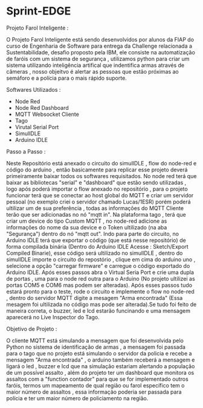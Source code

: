 # Sprint-EDGE

Projeto Farol Inteligente : 

O Projeto Farol Inteligente está sendo desenvolvidos por alunos da FIAP do curso de Engenharia de Software para entrega da Challenge relacionada a Sustentabilidade, desafio proposto pela IBM, ele consiste na automatização de faróis com um sistema de segurança , utilizamos python para criar um sistema utilizando inteligência artifical que indentifica armas através de câmeras , nosso objeitvo é alertar as pessoas que estão próximas ao semáforo e a polícia para o mais rápido suporte.

Softwares Utilizados : 
- Node Red
- Node Red Dashboard
- MQTT Websocket Cliente
- Tago
- Virutal Serial Port
- SimulIDLE
- Arduino IDLE

Passo a Passo :

Neste Repositório está anexado o circuito do simulIDLE , flow do node-red e código do arduino , então basicamente para replicar esse projeto deverá primeiramente baixar todos os softwares requisitados. No node red terá que baixar as bibliotecas "serial" e "dashboard" que estão sendo utilizadas , logo após poderá importar o flow anexado no repositório , para o projeto funcionar terá que se conectar ao host global do MQTT e criar um servidor pessoal (no exemplo criei o servidor chamado Lucas/1ESR) porém poderá ultilizar um de sua preferência , todas as informações do MQTT Cliente terão que ser adicionadas no nó "mqtt in". Na plataforma tago , terá que criar um device do tipo Custom MQTT , no node-red adicione as informações do nome da sua device e o Token ultilizado (na aba "Segurança") dentro do nó "mqtt out". Indo para parte do circuito, no Arduino IDLE terá que exportar o código (que está nesse repositório) de forma compilada binária (Dentro do Arduino IDLE Acesse : Sketch/Export Compiled Binarie), esse código será ultilizado no simulIDLE , dentro do simulIDLE importe o circuito do repostório , clique em cima do arduino uno , selecione a opção "carregar firmware" e carregue o código exportado do Arduino IDLE. Após esses passos abra o Virtual Seria Port e crie uma dupla de portas , uma para o node red outra para o Arduino (No projeto ultilizei as portas COM5 e COM6 mas podem ser alteradas). Após esses passos tudo estará pronto para o teste, rode o circuito e implemente o flow no node-red , dentro do servidor MQTT digite a mesagem "Arma encontrada" (Essa mesagem foi ultilizada no código mas pode ser alterada).Se tudo foi feito de maneira correta, o buzzer, led e lcd estarão funcinando e uma mensagem aparecerá no Live Inspector do Tago.

Objetivo de Projeto : 

O cliente MQTT está simulando a mensagem que foi desenvolvida pelo Python no sistema de identificação de armas , a mensagem foi passada para o tago que no projeto está simulando o servidor da policia e recebe a mensagem "Arma encontrada" , o arduino também receberá a mensagem e ligará o led , buzzer e lcd que na simulação estariam alertando a população de um possível assalto , além do projeto ter um dashboard que monitora os assaltos com a "function contador" para que se for implementado outros faróis, termos um mapeamento de qual região ou farol específico tem o maior número de assaltos , essa informação poderia ser passada para polícia e ter um maior número de policiamento na região.
